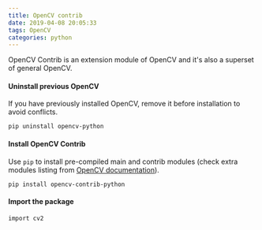 ```yaml
---
title: OpenCV contrib
date: 2019-04-08 20:05:33
tags: OpenCV
categories: python
---
```


OpenCV Contrib is an extension module of OpenCV and it's also a superset of general OpenCV.

#### Uninstall previous OpenCV

If you have previously installed OpenCV, remove it before installation to avoid conflicts.

`pip uninstall opencv-python`

#### Install OpenCV Contrib

Use `pip` to install pre-compiled main and contrib modules (check extra modules listing from [OpenCV documentation](https://docs.opencv.org/master/)). 

`pip install opencv-contrib-python`

#### Import the package

`import cv2`


